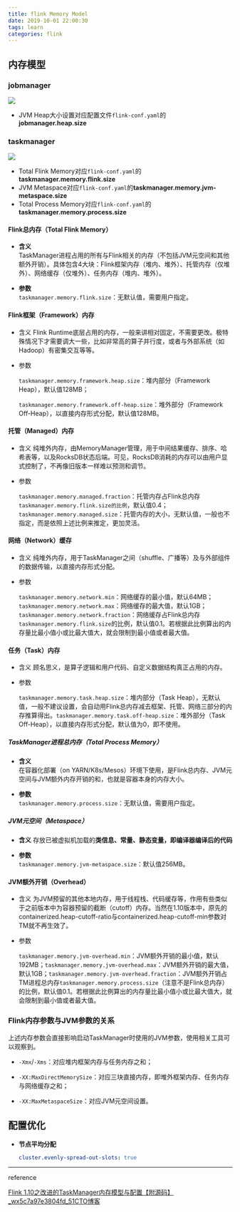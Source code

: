 ```yaml
---
title: flink Memory Model
date: 2019-10-01 22:00:30
tags: learn
categories: flink
---
```


## 内存模型

### jobmanager

![](/images/flink/jobmanager.jpg)

- JVM Heap大小设置对应配置文件`flink-conf.yaml`的**jobmanager.heap.size**

### taskmanager

![](/images/flink/taskmanager.jpg)

- Total Flink Memory对应`flink-conf.yaml`的**taskmanager.memory.flink.size**
- JVM Metaspace对应`flink-conf.yaml`的**taskmanager.memory.jvm-metaspace.size**
- Total Process Memory对应`flink-conf.yaml`的**taskmanager.memory.process.size**

#### Flink总内存（Total Flink Memory）

- **含义**  
  TaskManager进程占用的所有与Flink相关的内存（不包括JVM元空间和其他额外开销）。具体包含4大块：Flink框架内存（堆内、堆外）、托管内存（仅堆外）、网络缓存（仅堆外）、任务内存（堆内、堆外）。

- **参数**  
  `taskmanager.memory.flink.size`：无默认值，需要用户指定。

#### Flink框架（Framework）内存

- 含义
  Flink Runtime底层占用的内存，一般来讲相对固定，不需要更改。极特殊情况下才需要调大一些，比如非常高的算子并行度，或者与外部系统（如Hadoop）有密集交互等等。

- 参数
  
  `taskmanager.memory.framework.heap.size`：堆内部分（Framework Heap），默认值128MB；
  
  `taskmanager.memory.framework.off-heap.size`：堆外部分（Framework Off-Heap），以直接内存形式分配，默认值128MB。

#### 托管（Managed）内存

- 含义
  纯堆外内存，由MemoryManager管理，用于中间结果缓存、排序、哈希表等，以及RocksDB状态后端。可见，RocksDB消耗的内存可以由用户显式控制了，不再像旧版本一样难以预测和调节。

- 参数
  
  `taskmanager.memory.managed.fraction`：托管内存占Flink总内存`taskmanager.memory.flink.size的比例`，默认值0.4；`taskmanager.memory.managed.size`：托管内存的大小，无默认值，一般也不指定，而是依照上述比例来推定，更加灵活。

#### 网络（Network）缓存

- 含义
  纯堆外内存，用于TaskManager之间（shuffle、广播等）及与外部组件的数据传输，以直接内存形式分配。

- 参数
  
  `taskmanager.memory.network.min`：网络缓存的最小值，默认64MB；`taskmanager.memory.network.max`：网络缓存的最大值，默认1GB；`taskmanager.memory.network.fraction`：网络缓存占Flink总内存`taskmanager.memory.flink.size`的比例，默认值0.1。若根据此比例算出的内存量比最小值小或比最大值大，就会限制到最小值或者最大值。

#### 任务（Task）内存

- 含义
  顾名思义，是算子逻辑和用户代码、自定义数据结构真正占用的内存。

- 参数
  
  `taskmanager.memory.task.heap.size`：堆内部分（Task Heap），无默认值，一般不建议设置，会自动用Flink总内存减去框架、托管、网络三部分的内存推算得出。`taskmanager.memory.task.off-heap.size`：堆外部分（Task Off-Heap），以直接内存形式分配，默认值为0，即不使用。

##### TaskManager进程总内存（Total Process Memory）

- **含义**  
  在容器化部署（on YARN/K8s/Mesos）环境下使用，是Flink总内存、JVM元空间与JVM额外内存开销的和，也就是容器本身的内存大小。

- **参数**  
  `taskmanager.memory.process.size`：无默认值，需要用户指定。

##### JVM元空间（Metaspace）

- **含义** 
  存放已被虚拟机加载的**类信息、常量、静态变量，即编译器编译后的代码**

- **参数**  
  `taskmanager.memory.jvm-metaspace.size`：默认值256MB。

#### JVM额外开销（Overhead）

- 含义
  为JVM预留的其他本地内存，用于线程栈、代码缓存等，作用有些类似于之前版本中为容器预留的截断（cutoff）内存。当然在1.10版本中，原先的containerized.heap-cutoff-ratio与containerized.heap-cutoff-min参数对TM就不再生效了。

- 参数
  
  `taskmanager.memory.jvm-overhead.min`：JVM额外开销的最小值，默认192MB；`taskmanager.memory.jvm-overhead.max`：JVM额外开销的最大值，默认1GB；`taskmanager.memory.jvm-overhead.fraction`：JVM额外开销占TM进程总内存`taskmanager.memory.process.size`（注意不是Flink总内存）的比例，默认值0.1。若根据此比例算出的内存量比最小值小或比最大值大，就会限制到最小值或者最大值。



### Flink内存参数与JVM参数的关系

上述内存参数会直接影响启动TaskManager时使用的JVM参数，使用相关工具可以观察到。

- `-Xmx`/`-Xms`：对应堆内框架内存与任务内存之和；

- `-XX:MaxDirectMemorySize`：对应三块直接内存，即堆外框架内存、任务内存与网络缓存之和；

- `-XX:MaxMetaspaceSize`：对应JVM元空间设置。







## 配置优化

- **节点平均分配**
  
  ```yaml
  cluster.evenly-spread-out-slots: true
  ```

---

reference

[Flink 1.10之改进的TaskManager内存模型与配置【附源码】_wx5c7a97e3804fd_51CTO博客](https://blog.51cto.com/u_14222592/2892910)
